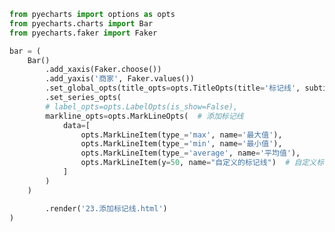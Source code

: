 
<BlogInfo id="127" title="47.标记线" author="白日梦想猿" pv=0 read_times=0 pre_cost_time=0分37秒 category="pyecharts学习" tag_list="['pyecharts学习']" create_time="2021.01.22 13:34:53" update_time="2021.01.22 14:14:51" />

```python
from pyecharts import options as opts
from pyecharts.charts import Bar
from pyecharts.faker import Faker

bar = (
    Bar()
        .add_xaxis(Faker.choose())
        .add_yaxis('商家', Faker.values())
        .set_global_opts(title_opts=opts.TitleOpts(title='标记线', subtitle='可以指定类型'))
        .set_series_opts(
        # label_opts=opts.LabelOpts(is_show=False),
        markline_opts=opts.MarkLineOpts(  # 添加标记线
            data=[
                opts.MarkLineItem(type_='max', name='最大值'),
                opts.MarkLineItem(type_='min', name='最小值'),
                opts.MarkLineItem(type_='average', name='平均值'),
                opts.MarkLineItem(y=50, name="自定义的标记线")  # 自定义标记线
            ]
        )
    )

        .render('23.添加标记线.html')
)

```
